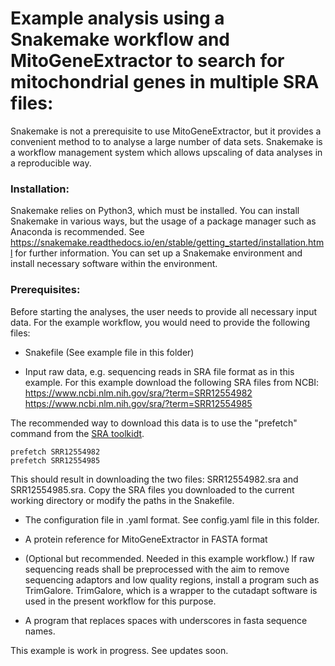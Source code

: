 # Example analysis using a Snakemake workflow and MitoGeneExtractor to search for mitochondrial genes in multiple SRA files:

Snakemake is not a prerequisite to use MitoGeneExtractor, but it provides a convenient method to to analyse a large number of data sets.
Snakemake is a workflow management system which allows upscaling of data analyses in a reproducible way. 

### Installation:
Snakemake relies on Python3, which must be installed. You can install Snakemake in various ways, but the usage of a package manager such as Anaconda is recommended. 
See https://snakemake.readthedocs.io/en/stable/getting_started/installation.html for further information. You can set up a Snakemake environment and install necessary software within the environment.

### Prerequisites:
Before starting the analyses, the user needs to provide all necessary input data. For the example workflow, you would need to provide the following files:
- Snakefile (See example file in this folder)

- Input raw data, e.g. sequencing reads in SRA file format as in this example. For this example download the following SRA files from NCBI:
https://www.ncbi.nlm.nih.gov/sra/?term=SRR12554982
https://www.ncbi.nlm.nih.gov/sra/?term=SRR12554985

The recommended way to download this data is to use the "prefetch" command from the [SRA toolkidt](https://trace.ncbi.nlm.nih.gov/Traces/sra/sra.cgi?view=software).

```{r, eval=TRUE}
prefetch SRR12554982
prefetch SRR12554985
```

This should result in downloading the two files: SRR12554982.sra and SRR12554985.sra.
Copy the SRA files you downloaded to the current working directory or modify the paths in the Snakefile.

- The configuration file in .yaml format. See config.yaml file in this folder.

- A protein reference for MitoGeneExtractor in FASTA format

- (Optional but recommended. Needed in this example workflow.) If raw sequencing reads shall be preprocessed with the aim to remove sequencing adaptors and low quality regions, install a program such as TrimGalore. TrimGalore, which is a wrapper to the cutadapt software is used in the present workflow for this purpose.
<!-- Expert users can use the cutadap.yaml file to install  file (Anaconda environment for cutadapt safed in .yaml file)  -->

- A program that replaces spaces with underscores in fasta sequence names.

This example is work in progress. See updates soon.